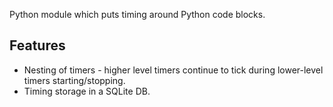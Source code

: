Python module which puts timing around Python code blocks.

Features
--------
* Nesting of timers - higher level timers continue to tick during lower-level timers starting/stopping.
* Timing storage in a SQLite DB.
